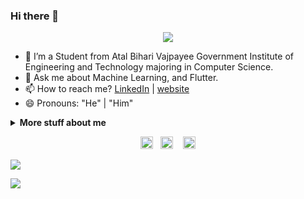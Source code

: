 ### Hi there 👋

<p align="center"><img src="https://imgur.com/wd3bnrm.gif"/></p>

- 🌱 I’m a Student from Atal Bihari Vajpayee Government Institute of Engineering and Technology majoring in Computer Science.
- 💬 Ask me about Machine Learning, and Flutter.
- 📫 How to reach me? [LinkedIn](https://www.linkedin.com/in/prashantbharaj/) | [website](https://prashant-bharaj.web.app/)
- 😄 Pronouns: "He" | "Him"

<details>
<summary>
  <b>More stuff about me</b>
</summary>

## Languages, Tools and Framework Known 📜
<img height="32" width="32" src="https://cdn.thekrishna.in/img/icon/python.svg" />&nbsp; 
<img height="32" width="42" src="https://res.cloudinary.com/practicaldev/image/fetch/s--jh5laibJ--/c_imagga_scale,f_auto,fl_progressive,h_420,q_auto,w_1000/https://thepracticaldev.s3.amazonaws.com/i/mq33e4a63bduhbljfiop.png" />&nbsp;
<img height="32" width="32" src="https://dartpad.dev/dart-192.png" />&nbsp;
  <img height="32" width="32" src="https://www.pngitem.com/pimgs/m/31-312155_c-programming-language-logo-hd-png-download.png" />&nbsp;
<img height="32" width="32" src="https://cdn.thekrishna.in/img/icon/java.svg" />&nbsp; 
<img height="32" width="32" src="https://cdn.thekrishna.in/img/icon/cplusplus.svg" />&nbsp; 
<img height="32" width="32" src="https://cdn.thekrishna.in/img/icon/mysql.svg" />&nbsp; 
<img height="32" width="32" src="https://cdn.thekrishna.in/img/icon/tensorflow.svg" />&nbsp; 
<img height="32" width="32" src="https://cdn.thekrishna.in/img/icon/androidstudio.svg" />&nbsp; 


### Languages 🌐

| Language      | 
| ------------- |
| English       |
| Hindi         |
| Punjabi       | 
</details>
<!-- footer --!>
<p align="center">
<a id="GitHub" href="https://github.com/Prashant-Bharaj/"><img height="20px" src="https://img.shields.io/badge/-GitHub-black?style=flat-square&logo=Github&logoColor=white" alt="GitHub" /></a>&nbsp;&nbsp;     
<a id="LinkedIn" href="https://www.linkedin.com/in/prashantbharaj/"><img height="20px" src="https://img.shields.io/badge/-prashant-blue?style=flat-square&logo=Linkedin&logoColor=white&link=https://www.linkedin.com/in/prashantbharaj/" alt="LinkedIn" /></a> &nbsp;&nbsp;
<a id="Mail" href="mailto:prashant.bharaj@gmail.com"><img height="20px" src="https://img.shields.io/badge/-Mail-red?style=flat-square&logo=Gmail&logoColor=white" alt="Mail"/></a>
</p>
<img src="https://imgur.com/MXTW5Av.png"/>
<!-- footer -->

![](https://komarev.com/ghpvc/?username=Prashant-Bharaj&color=blueviolet&style=flat-square)
